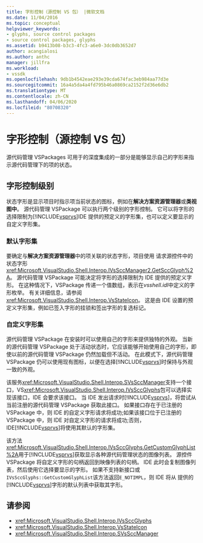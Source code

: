 ```yaml
---
title: 字形控制（源控制 VS 包） |微软文档
ms.date: 11/04/2016
ms.topic: conceptual
helpviewer_keywords:
- glyphs, source control packages
- source control packages, glyphs
ms.assetid: b9413b08-b3c3-4fc3-a6e0-3dc0db3652d7
author: acangialosi
ms.author: anthc
manager: jillfra
ms.workload:
- vssdk
ms.openlocfilehash: 9db1b4542eae293e39cda674fac3eb984aa77d3e
ms.sourcegitcommit: 16a4a5da4a4fd795b46a0869ca2152f2d36e6db2
ms.translationtype: MT
ms.contentlocale: zh-CN
ms.lasthandoff: 04/06/2020
ms.locfileid: "80708320"
---
```

# <a name="glyph-control-source-control-vspackage"></a>字形控制（源控制 VS 包）
源代码管理 VSPackages 可用于的深度集成的一部分是能够显示自己的字形来指示源代码管理下的项的状态。

## <a name="levels-of-glyph-control"></a>字形控制级别
 状态字形是显示项目时指示项当前状态的图标，例如在**解决方案资源管理器**或**类视图中**。 源代码管理 VSPackage 可以执行两个级别的字形控制。 它可以将字形的选择限制为[!INCLUDE[vsprvs](../../code-quality/includes/vsprvs_md.md)]IDE 提供的预定义的字形集，也可以定义要显示的自定义字形集。

### <a name="default-set-of-glyphs"></a>默认字形集
 要确定与**解决方案资源管理器**中的项关联的状态字形，项目使用 请求源控件中的状态字形<xref:Microsoft.VisualStudio.Shell.Interop.IVsSccManager2.GetSccGlyph%2A>。 源代码管理 VSPackage 可能决定将字形的选择限制为 IDE 提供的预定义字形。 在这种情况下，VSPackage 传递一个值数组，表示在*vsshell.idl*中定义的字形枚举。 有关详细信息，请参阅 <xref:Microsoft.VisualStudio.Shell.Interop.VsStateIcon>。 这是由 IDE 设置的预定义字形集，例如已签入字形的挂锁和签出字形的复选标记。

### <a name="custom-set-of-glyphs"></a>自定义字形集
 源代码管理 VSPackage 在安装时可以使用自己的字形来提供独特的外观。 当新的源代码管理 VSPackage 处于活动状态时，它应该能够开始使用自己的字形，即使以前的源代码管理 VSPackage 仍然加载但不活动。 在此模式下，源代码管理 VSPackage 仍可以使用现有图标，以便在选择[!INCLUDE[vsprvs](../../code-quality/includes/vsprvs_md.md)]时保持与外观一致的外观。

 该服务<xref:Microsoft.VisualStudio.Shell.Interop.SVsSccManager>支持一个接口，VS<xref:Microsoft.VisualStudio.Shell.Interop.IVsSccGlyphs>包可以选择实现该接口，IDE 会要求该接口。 当 IDE 发出请求时[!INCLUDE[vsprvs](../../code-quality/includes/vsprvs_md.md)]，将尝试从当前注册的源代码管理 VSPackage 获取此接口。 如果接口存在于已注册的 VSPackage 中，则 IDE 的自定义字形请求将成功;如果该接口位于已注册的 VSPackage 中，则 IDE 对自定义字形的请求将成功;否则，IDE[!INCLUDE[vsprvs](../../code-quality/includes/vsprvs_md.md)]将使用其默认的字形集。

 该方法<xref:Microsoft.VisualStudio.Shell.Interop.IVsSccGlyphs.GetCustomGlyphList%2A>用于[!INCLUDE[vsprvs](../../code-quality/includes/vsprvs_md.md)]获取显示各种源代码管理状态的图像列表。 源控件 VSPackage 将自定义字形的句柄返回到映像列表的句柄。 IDE 此时会复制图像列表，然后使用它选择要显示的字形。 如果不支持新接口或`IVsSccGlyphs::GetCustomGlyphList`该方法返回`E_NOTIMPL`，则 IDE 将从 提供的[!INCLUDE[vsprvs](../../code-quality/includes/vsprvs_md.md)]字形的默认列表中获取其字形。

## <a name="see-also"></a>请参阅
- <xref:Microsoft.VisualStudio.Shell.Interop.IVsSccGlyphs>
- <xref:Microsoft.VisualStudio.Shell.Interop.VsStateIcon>
- <xref:Microsoft.VisualStudio.Shell.Interop.SVsSccManager>

